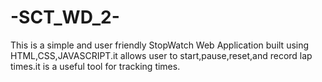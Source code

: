 # -SCT_WD_2-
This is a simple and user friendly StopWatch Web Application built using HTML,CSS,JAVASCRIPT.it allows user to start,pause,reset,and record lap times.it is a useful tool for tracking times.
